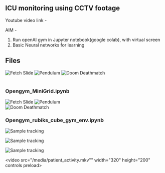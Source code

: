 

## ICU monitoring using CCTV footage


Youtube video link - 


AIM - 
1. Run openAI gym in Jupyter notebook(google colab), with virtual screen
2. Basic Neural networks for learning



## Files
 


<img src="Images/Pacman.gif" alt="Fetch Slide"/> <img src="Images/SpaceInvaders.gif" alt="Pendulum"/> <img src="Images/Breakout-untrained.gif" alt="Doom Deathmatch"/>  
<br>


### Opengym_MiniGrid.ipynb

<img src="Images/MiniGrid-KeyCorridorS6R3-v0-randomevents.gif" alt="Fetch Slide"/> <img src="Images/MiniGrid-LavaGapS7-v0-randomevents.gif" alt="Pendulum"/>  
 <img src="Images/MiniGrid-Dynamic-Obstacles-16x16-v0-randomevents.gif" alt="Doom Deathmatch"/> <br>


### Opengym_rubiks_cube_gym_env.ipynb

![Sample tracking ]("media/WhatsApp%20Video%202020-11-22%20at%202.04.57%20PM.mp4")

![Sample tracking ]("media/WhatsApp%20Video%202020-11-22%20at%202.04.57%20PM.mp4")

![Sample tracking ]("media/patient_activity.mkv")

 
 <video src="/media/patient_activity.mkv"" width="320" height="200" controls preload></video>

